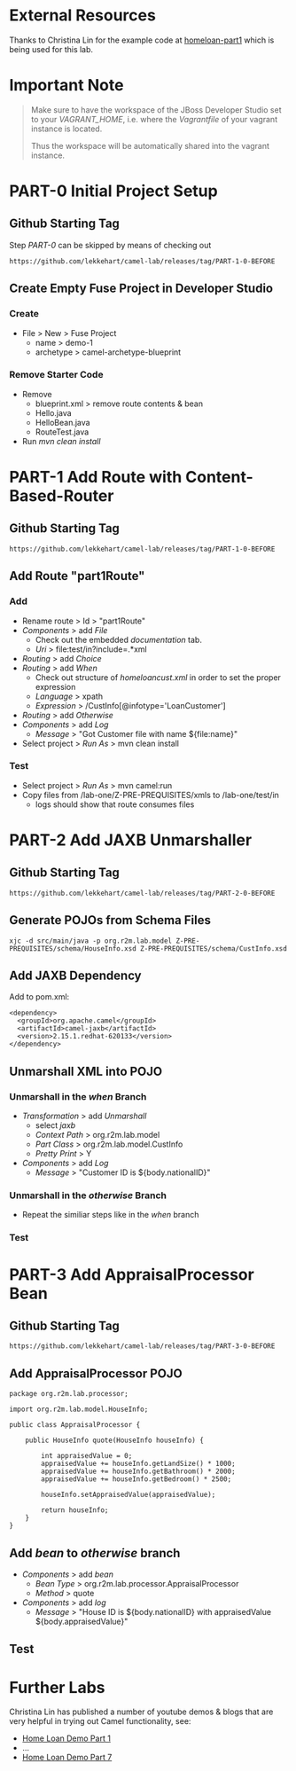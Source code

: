 # External Resources

Thanks to Christina Lin for the example code at [homeloan-part1](https://github.com/weimeilin79/homeloan-part1) which is being used for this lab.

# Important Note

> Make sure to have the workspace of the JBoss Developer Studio set to your *VAGRANT_HOME*, i.e. where the *Vagrantfile* of your vagrant instance is located. 
> 
> Thus the workspace will be automatically shared into the vagrant instance.  

# PART-0 Initial Project Setup

## Github Starting Tag

Step *PART-0* can be skipped by means of checking out

	https://github.com/lekkehart/camel-lab/releases/tag/PART-1-0-BEFORE

## Create Empty Fuse Project in Developer Studio

### Create

- File > New > Fuse Project
	- name > demo-1
	- archetype > camel-archetype-blueprint

### Remove Starter Code

- Remove
	- blueprint.xml > remove route contents & bean
	- Hello.java
	- HelloBean.java
	- RouteTest.java
- Run *mvn clean install*

# PART-1 Add Route with Content-Based-Router

## Github Starting Tag

	https://github.com/lekkehart/camel-lab/releases/tag/PART-1-0-BEFORE

## Add Route "part1Route"

### Add

- Rename route > Id > "part1Route"
- *Components* > add *File*
	- Check out the embedded *documentation* tab.  
	- *Uri* > file:test/in?include=.*xml
- *Routing* > add *Choice*
- *Routing* > add *When*
	- Check out structure of *homeloancust.xml* in order to set the proper expression 
	- *Language* > xpath
	- *Expression* > /CustInfo[@infotype='LoanCustomer'] 
- *Routing* > add *Otherwise*
- *Components* > add *Log*
	- *Message* > "Got Customer file with name ${file:name}"
- Select project > *Run As* > mvn clean install

### Test

- Select project > *Run As* > mvn camel:run
- Copy files from /lab-one/Z-PRE-PREQUISITES/xmls to /lab-one/test/in 
	- logs should show that route consumes files

# PART-2 Add JAXB Unmarshaller

## Github Starting Tag

	https://github.com/lekkehart/camel-lab/releases/tag/PART-2-0-BEFORE

## Generate POJOs from Schema Files

	xjc -d src/main/java -p org.r2m.lab.model Z-PRE-PREQUISITES/schema/HouseInfo.xsd Z-PRE-PREQUISITES/schema/CustInfo.xsd

## Add JAXB Dependency

Add to pom.xml:

	<dependency>
      <groupId>org.apache.camel</groupId>
      <artifactId>camel-jaxb</artifactId>
      <version>2.15.1.redhat-620133</version>
    </dependency>
	
## Unmarshall XML into POJO

### Unmarshall in the *when* Branch

- *Transformation* > add *Unmarshall*
	- select *jaxb*
	- *Context Path* > org.r2m.lab.model
	- *Part Class* > org.r2m.lab.model.CustInfo
	- *Pretty Print* > Y
- *Components* > add *Log*
	- *Message* > "Customer ID is ${body.nationalID}"

### Unmarshall in the *otherwise* Branch

- Repeat the similiar steps like in the *when* branch

### Test

# PART-3 Add AppraisalProcessor Bean

## Github Starting Tag

	https://github.com/lekkehart/camel-lab/releases/tag/PART-3-0-BEFORE

## Add AppraisalProcessor POJO

	package org.r2m.lab.processor;

	import org.r2m.lab.model.HouseInfo;
	
	public class AppraisalProcessor {
	
		public HouseInfo quote(HouseInfo houseInfo) {
	
			int appraisedValue = 0;
			appraisedValue += houseInfo.getLandSize() * 1000;
			appraisedValue += houseInfo.getBathroom() * 2000;
			appraisedValue += houseInfo.getBedroom() * 2500;
	
			houseInfo.setAppraisedValue(appraisedValue);
	
			return houseInfo;
		}
	}

## Add *bean* to *otherwise* branch

- *Components* > add *bean*
	- *Bean Type* > org.r2m.lab.processor.AppraisalProcessor
	- *Method* > quote
- *Components* > add *log*
	- *Message* > "House ID is ${body.nationalID} with appraisedValue ${body.appraisedValue}"

## Test

# Further Labs

Christina Lin has published a number of youtube demos & blogs that are very helpful in trying out Camel functionality, see:

- [Home Loan Demo Part 1](https://www.youtube.com/watch?v=JMaYhxfup2M)
- ...
- [Home Loan Demo Part 7](https://www.youtube.com/watch?v=IFv5HbwUhpU)